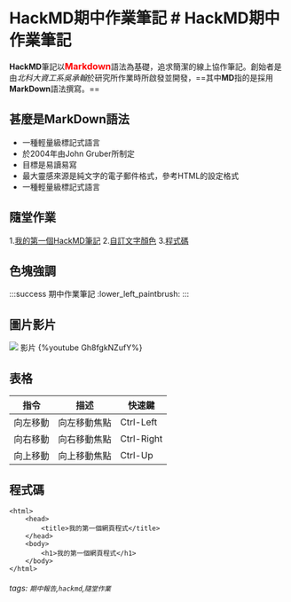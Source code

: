 # HackMD期中作業筆記 # HackMD期中作業筆記 

**HackMD**筆記以<font color=red size=3>**Markdown**</font>語法為基礎，追求簡潔的線上協作筆記。創始者是由*北科大資工系吳承翰*於研究所作業時所啟發並開發，==其中**MD**指的是採用**MarkDown**語法撰寫。==

## 甚麼是MarkDown語法
-    一種輕量級標記式語言
-    於2004年由John Gruber所制定
-    目標是易讀易寫
-    最大靈感來源是純文字的電子郵件格式，參考HTML的設定格式
-    一種輕量級標記式語言

##  隨堂作業
1.[我的第一個HackMD筆記](https://hackmd.io/@CHANG-CHIA-CHENG/r1bSojTxq)
2.[自訂文字顏色](https://hackmd.io/@CHANG-CHIA-CHENG/Hkiu38Kfq)
3.[程式碼](https://hackmd.io/@CHANG-CHIA-CHENG/B156RTsQc)

## 色塊強調
:::success
期中作業筆記 :lower_left_paintbrush: 
:::

## 圖片影片
![](https://tnimage.s3.hicloud.net.tw/photos/2020/12/15/1608003704-5fd83078b42de.jpg)
影片
{%youtube Gh8fgkNZufY%}

##  表格
|  指令 |   描述   |   快速鍵   |
|------|----------|----------|
|向左移動|向左移動焦點|Ctrl-Left |
|向右移動|向右移動焦點|Ctrl-Right|
|向上移動|向上移動焦點|Ctrl-Up   |

##   程式碼
```htmlembedded=
<html>
    <head>
        <title>我的第一個網頁程式</title>
    </head>
    <body>
        <h1>我的第一個網頁程式</h1>
    </body>
</html>
```












###### tags: `期中報告`,`hackmd`,`隨堂作業`
